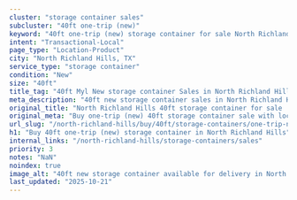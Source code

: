 ```yaml
---
cluster: "storage container sales"
subcluster: "40ft one-trip (new)"
keyword: "40ft one-trip (new) storage container for sale North Richland Hills, TX"
intent: "Transactional-Local"
page_type: "Location-Product"
city: "North Richland Hills, TX"
service_type: "storage container"
condition: "New"
size: "40ft"
title_tag: "40ft Myl New storage container Sales in North Richland Hills | LC Container"
meta_description: "40ft new storage container sales in North Richland Hills. Fast delivery, competitive pricing. Serving storage containers area. Quote ID: BEE. Call (214) 524-4168 for your free quote today."
original_title: "North Richland Hills 40ft storage container for sale | LC"
original_meta: "Buy one-trip (new) 40ft storage container sale with local delivery in North Richland Hills, TX. LC Container — local Since 2003. Request a fast quote today."
url_slug: "/north-richland-hills/buy/40ft/storage-containers/one-trip-new"
h1: "Buy 40ft one-trip (new) storage container in North Richland Hills"
internal_links: "/north-richland-hills/storage-containers/sales"
priority: 3
notes: "NaN"
noindex: true
image_alt: "40ft new storage container available for delivery in North Richland Hills"
last_updated: "2025-10-21"
---
```


<!-- TODO: Add unique city/inventory copy, images, and internal links here. -->
